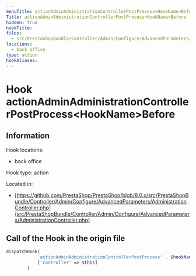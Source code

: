 ```yaml
---
menuTitle: actionAdminAdministrationControllerPostProcess<HookName>Before
Title: actionAdminAdministrationControllerPostProcess<HookName>Before
hidden: true
hookTitle: 
files:
  - src/PrestaShopBundle/Controller/Admin/Configure/AdvancedParameters/AdministrationController.php
locations:
  - back office
type: action
hookAliases:
---
```


# Hook actionAdminAdministrationControllerPostProcess&lt;HookName>Before

## Information

Hook locations: 
  - back office

Hook type: action

Located in: 
  - [https://github.com/PrestaShop/PrestaShop/blob/8.0.x/src/PrestaShopBundle/Controller/Admin/Configure/AdvancedParameters/AdministrationController.php](src/PrestaShopBundle/Controller/Admin/Configure/AdvancedParameters/AdministrationController.php)

## Call of the Hook in the origin file

```php
dispatchHook(
            'actionAdminAdministrationControllerPostProcess' . $hookName . 'Before',
            ['controller' => $this]
        )
```